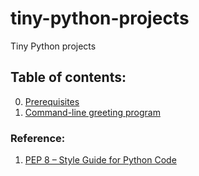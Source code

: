 # tiny-python-projects
Tiny Python projects

## Table of contents:
0. [Prerequisites](../../tree/prerequisites)
1. [Command-line greeting program](../../tree/greeting)

### Reference:
1. [PEP 8 – Style Guide for Python Code](https://peps.python.org/pep-0008/)